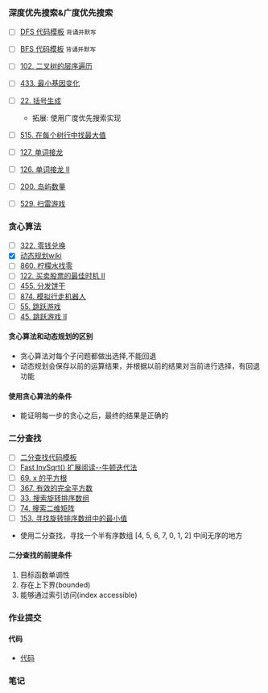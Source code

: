### 深度优先搜索&广度优先搜索
- [ ] [DFS 代码模板](https://shimo.im/docs/UdY2UUKtliYXmk8t/read) `背诵并默写`
- [ ] [BFS 代码模板](https://shimo.im/docs/ZBghMEZWix0Lc2jQ/read) `背诵并默写`
- [ ] [102. 二叉树的层序遍历](https://leetcode-cn.com/problems/binary-tree-level-order-traversal)
- [ ] [433. 最小基因变化](https://leetcode-cn.com/problems/minimum-genetic-mutation)
- [ ] [22. 括号生成](https://leetcode-cn.com/problems/generate-parentheses/#/description)
   - 拓展: 使用广度优先搜索实现
- [ ] [515. 在每个树行中找最大值](https://leetcode-cn.com/problems/find-largest-value-in-each-tree-row)
- [ ] [127. 单词接龙](https://leetcode-cn.com/problems/word-ladder/description/)
- [ ] [126. 单词接龙 II](https://leetcode-cn.com/problems/word-ladder-ii/description/)
- [ ] [200. 岛屿数量](https://leetcode-cn.com/problems/number-of-islands/)
- [ ] [529. 扫雷游戏](https://leetcode-cn.com/problems/minesweeper/description/)


### 贪心算法
- [ ] [322. 零钱兑换](https://leetcode-cn.com/problems/coin-change/)
- [X] [动态规划wiki](https://zh.wikipedia.org/wiki/%E5%8A%A8%E6%80%81%E8%A7%84%E5%88%92)
- [ ] [860. 柠檬水找零](https://leetcode-cn.com/problems/lemonade-change/description/) 
- [ ] [122. 买卖股票的最佳时机 II](https://leetcode-cn.com/problems/best-time-to-buy-and-sell-stock-ii/description/)
- [ ] [455. 分发饼干](https://leetcode-cn.com/problems/assign-cookies/description/)
- [ ] [874. 模拟行走机器人](https://leetcode-cn.com/problems/walking-robot-simulation/description/)
- [ ] [55. 跳跃游戏](https://leetcode-cn.com/problems/jump-game/)
- [ ] [45. 跳跃游戏 II](https://leetcode-cn.com/problems/jump-game-ii/)

#### 贪心算法和动态规划的区别
 - 贪心算法对每个子问题都做出选择,不能回退
 - 动态规划会保存以前的运算结果，并根据以前的结果对当前进行选择，有回退功能
#### 使用贪心算法的条件
- 能证明每一步的贪心之后，最终的结果是正确的

### 二分查找
- [ ] [二分查找代码模板](https://shimo.im/docs/xvIIfeEzWYEUdBPD/read)
- [ ] [Fast InvSqrt() 扩展阅读--牛顿迭代法](https://www.beyond3d.com/content/articles/8/) 
- [ ] [69. x 的平方根](https://leetcode-cn.com/problems/sqrtx/)
- [ ] [367. 有效的完全平方数](https://leetcode-cn.com/problems/valid-perfect-square/)
- [ ] [33. 搜索旋转排序数组](https://leetcode-cn.com/problems/search-in-rotated-sorted-array/)
- [ ] [74. 搜索二维矩阵](https://leetcode-cn.com/problems/search-a-2d-matrix/)
- [ ] [153. 寻找旋转排序数组中的最小值](https://leetcode-cn.com/problems/find-minimum-in-rotated-sorted-array/)
- 使用二分查找，寻找一个半有序数组 [4, 5, 6, 7, 0, 1, 2] 中间无序的地方

#### 二分查找的前提条件
1. 目标函数单调性
2. 存在上下界(bounded)
3. 能够通过索引访问(index accessible)

### 作业提交

#### 代码
- [代码](/src/main/java/com/someecho/algorithm/practice/week01)

### 笔记
